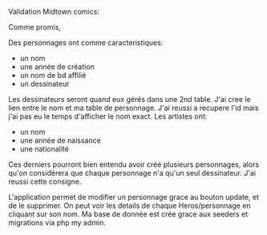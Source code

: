 Validation Midtown comics:

Comme promis,

Des personnages ont comme caracteristiques:
- un nom
- une année de création
- un nom de bd affilié
- un dessinateur

Les dessinateurs seront quand eux gérés dans une 2nd table. J'ai cree le lien entre le nom et ma table de personnage. J'ai reussi a recupere l'id mais j'ai pas eu le temps d'afficher le nom exact.
Les artistes ont: 
- un nom
- une année de naissance
- une nationalité

Ces derniers pourront bien entendu avoir créé plusieurs personnages, alors qu'on considèrera que chaque personnage n'a qu'un seul dessinateur. J'ai reussi cette consigne.

L'application permet de modifier un personnage grace au bouton update, et de le supprimer. On peut voir les details de chaque Heros/personnage en cliquant sur son nom. Ma base de donnée est crée grace aux seeders et migrations via php my admin.


 
